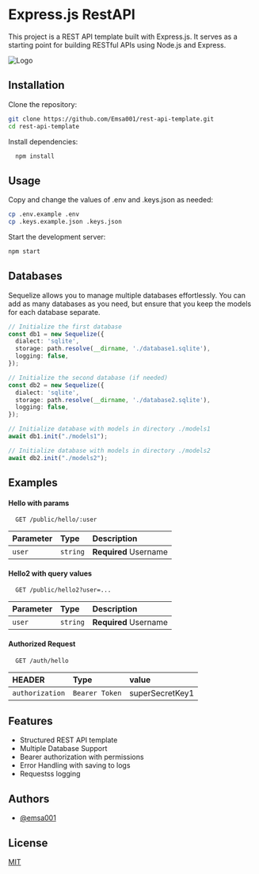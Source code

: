 
# Express.js RestAPI

This project is a REST API template built with Express.js. It serves as a starting point for building RESTful APIs using Node.js and Express.



![Logo](https://socialify.git.ci/Emsa001/rest-api-template/image?font=Inter&amp;language=1&amp;name=1&amp;owner=1&amp;pattern=Solid&amp;stargazers=1&amp;theme=Auto)


## Installation

Clone the repository:
```bash
git clone https://github.com/Emsa001/rest-api-template.git
cd rest-api-template
```
Install dependencies:
```bash
  npm install
```

    
## Usage

Copy and change the values of .env and .keys.json as needed:
```bash
cp .env.example .env
cp .keys.example.json .keys.json
```
Start the development server:
```bash
npm start
```

## Databases
Sequelize allows you to manage multiple databases effortlessly. You can add as many databases as you need, but ensure that you keep the models for each database separate.

```typescript
// Initialize the first database
const db1 = new Sequelize({
  dialect: 'sqlite',
  storage: path.resolve(__dirname, './database1.sqlite'),
  logging: false,
});

// Initialize the second database (if needed)
const db2 = new Sequelize({
  dialect: 'sqlite',
  storage: path.resolve(__dirname, './database2.sqlite'),
  logging: false,
});

// Initialize database with models in directory ./models1
await db1.init("./models1");

// Initialize database with models in directory ./models2
await db2.init("./models2");
```
## Examples

#### Hello with params

```
  GET /public/hello/:user
```

| Parameter | Type     | Description                |
| :-------- | :------- | :------------------------- |
| `user` | `string` | **Required** Username |

#### Hello2 with query values

```
  GET /public/hello2?user=...
```

| Parameter | Type     | Description                       |
| :-------- | :------- | :-------------------------------- |
| `user`      | `string` | **Required** Username |


#### Authorized Request
```
  GET /auth/hello
```

| HEADER | Type     | value                       |
| :-------- | :------- | :-------------------------------- |
| `authorization`      | `Bearer Token` | superSecretKey1 |


## Features

- Structured REST API template
- Multiple Database Support
- Bearer authorization with permissions
- Error Handling with saving to logs
- Requestss logging
## Authors

- [@emsa001](https://www.github.com/emsa001)


## License

[MIT](https://choosealicense.com/licenses/mit/)

